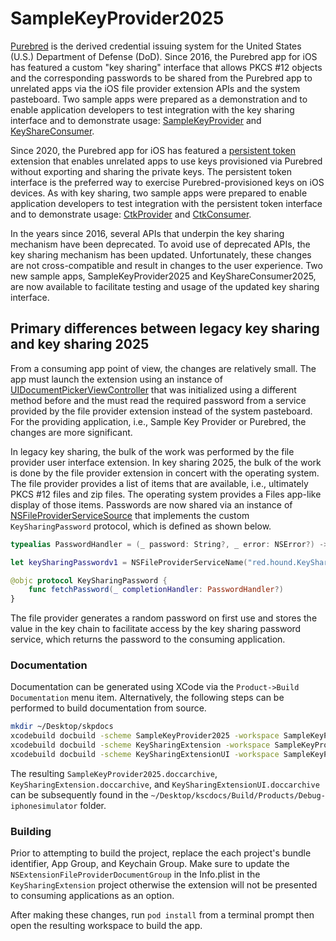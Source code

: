 # SampleKeyProvider2025

[Purebred](https://public.cyber.mil/pki-pke/purebred-2/) is the derived credential issuing system for the United States (U.S.) Department of Defense (DoD). Since 2016, the Purebred app for iOS has featured a custom "key sharing" interface that allows PKCS #12 objects and the corresponding passwords to be shared from the Purebred app to unrelated apps via the iOS file provider extension APIs and the system pasteboard. Two sample apps were prepared as a demonstration and to enable application developers to test integration with the key sharing interface and to demonstrate usage: [SampleKeyProvider](https://github.com/Purebred/SampleKeyProvider) and [KeyShareConsumer](https://github.com/Purebred/KeyShareConsumer). 

Since 2020, the Purebred app for iOS has featured a [persistent token](https://developer.apple.com/documentation/cryptotokenkit) extension that enables unrelated apps to use keys provisioned via Purebred without exporting and sharing the private keys. The persistent token interface is the preferred way to exercise Purebred-provisioned keys on iOS devices. As with key sharing, two sample apps were prepared to enable application developers to test integration with the persistent token interface and to demonstrate usage: [CtkProvider](https://github.com/Purebred/CtkProvider) and [CtkConsumer](https://github.com/Purebred/CtkConsumer).

In the years since 2016, several APIs that underpin the key sharing mechanism have been deprecated. To avoid use of deprecated APIs, the key sharing mechanism has been updated. Unfortunately, these changes are not cross-compatible and result in changes to the user experience. Two new sample apps, SampleKeyProvider2025 and KeyShareConsumer2025, are now available to facilitate testing and usage of the updated key sharing interface.

## Primary differences between legacy key sharing and key sharing 2025

From a consuming app point of view, the changes are relatively small. The app must launch the extension using an instance of [UIDocumentPickerViewController](https://developer.apple.com/documentation/uikit/uidocumentpickerviewcontroller?language=objc) that was initialized using a different method before and the must read the required password from a service provided by the file provider extension instead of the system pasteboard. For the providing application, i.e., Sample Key Provider or Purebred, the changes are more significant.

In legacy key sharing, the bulk of the work was performed by the file provider user interface extension. In key sharing 2025, the bulk of the work is done by the file provider extension in concert with the operating system. The file provider provides a list of items that are available, i.e., ultimately PKCS #12 files and zip files. The operating system provides a Files app-like display of those items. Passwords are now shared via an instance of [NSFileProviderServiceSource](https://developer.apple.com/documentation/fileprovider/nsfileproviderservicesource?language=objc) that implements the custom ``KeySharingPassword`` protocol, which is defined as shown below.

```swift
typealias PasswordHandler = (_ password: String?, _ error: NSError?) -> Void

let keySharingPasswordv1 = NSFileProviderServiceName("red.hound.KeySharingPassword-v1.0.0")

@objc protocol KeySharingPassword {
    func fetchPassword(_ completionHandler: PasswordHandler?)
}
```

The file provider generates a random password on first use and stores the value in the key chain to facilitate access by the key sharing password service, which returns the password to the consuming application.

### Documentation

Documentation can be generated using XCode via the `Product->Build Documentation` menu item. Alternatively, the following steps can be performed to build documentation from source.

```bash
mkdir ~/Desktop/skpdocs
xcodebuild docbuild -scheme SampleKeyProvider2025 -workspace SampleKeyProvider2025.xcworkspace -destination 'platform=iOS Simulator,name=iPhone 16 Pro' -derivedDataPath ~/Desktop/skpdocs/
xcodebuild docbuild -scheme KeySharingExtension -workspace SampleKeyProvider2025.xcworkspace -destination 'platform=iOS Simulator,name=iPhone 16 Pro' -derivedDataPath ~/Desktop/skpdocs/
xcodebuild docbuild -scheme KeySharingExtensionUI -workspace SampleKeyProvider2025.xcworkspace -destination 'platform=iOS Simulator,name=iPhone 16 Pro' -derivedDataPath ~/Desktop/skpdocs/
```

The resulting `SampleKeyProvider2025.doccarchive`, `KeySharingExtension.doccarchive`, and `KeySharingExtensionUI.doccarchive` can be subsequently found in the `~/Desktop/kscdocs/Build/Products/Debug-iphonesimulator` folder.

### Building

Prior to attempting to build the project, replace the each project's bundle identifier, App Group, and Keychain Group. Make sure to update the `NSExtensionFileProviderDocumentGroup` in the Info.plist in the `KeySharingExtension` project otherwise the extension will not be presented to consuming applications as an option.

After making these changes, run `pod install` from a terminal prompt then open the resulting workspace to build the app.
